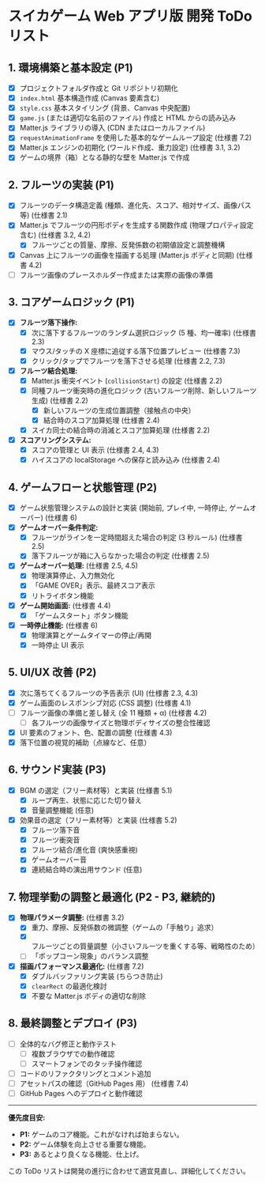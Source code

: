 # スイカゲーム Web アプリ版 開発 ToDo リスト

## 1. 環境構築と基本設定 (P1)

-   [x] プロジェクトフォルダ作成と Git リポジトリ初期化
-   [x] `index.html` 基本構造作成 (Canvas 要素含む)
-   [x] `style.css` 基本スタイリング (背景、Canvas 中央配置)
-   [x] `game.js` (または適切な名前のファイル) 作成と HTML からの読み込み
-   [x] Matter.js ライブラリの導入 (CDN またはローカルファイル)
-   [x] `requestAnimationFrame` を使用した基本的なゲームループ設定 (仕様書 7.2)
-   [x] Matter.js エンジンの初期化 (ワールド作成、重力設定) (仕様書 3.1, 3.2)
-   [x] ゲームの境界（箱）となる静的な壁を Matter.js で作成

## 2. フルーツの実装 (P1)

-   [x] フルーツのデータ構造定義 (種類、進化先、スコア、相対サイズ、画像パス等) (仕様書 2.1)
-   [x] Matter.js でフルーツの円形ボディを生成する関数作成 (物理プロパティ設定含む) (仕様書 3.2, 4.2)
    -   [x] フルーツごとの質量、摩擦、反発係数の初期値設定と調整機構
-   [x] Canvas 上にフルーツの画像を描画する処理 (Matter.js ボディと同期) (仕様書 4.2)
-   [ ] フルーツ画像のプレースホルダー作成または実際の画像の準備

## 3. コアゲームロジック (P1)

-   [x] **フルーツ落下操作:**
    -   [x] 次に落下するフルーツのランダム選択ロジック (5 種、均一確率) (仕様書 2.3)
    -   [x] マウス/タッチの X 座標に追従する落下位置プレビュー (仕様書 7.3)
    -   [x] クリック/タップでフルーツを落下させる処理 (仕様書 2.2, 7.3)
-   [x] **フルーツ結合処理:**
    -   [x] Matter.js 衝突イベント (`collisionStart`) の設定 (仕様書 2.2)
    -   [x] 同種フルーツ衝突時の進化ロジック (古いフルーツ削除、新しいフルーツ生成) (仕様書 2.2)
        -   [x] 新しいフルーツの生成位置調整（接触点の中央）
        -   [x] 結合時のスコア加算処理 (仕様書 2.4)
    -   [x] スイカ同士の結合時の消滅とスコア加算処理 (仕様書 2.2)
-   [x] **スコアリングシステム:**
    -   [x] スコアの管理と UI 表示 (仕様書 2.4, 4.3)
    -   [x] ハイスコアの localStorage への保存と読み込み (仕様書 2.4)

## 4. ゲームフローと状態管理 (P2)

-   [x] ゲーム状態管理システムの設計と実装 (開始前, プレイ中, 一時停止, ゲームオーバー) (仕様書 6)
-   [x] **ゲームオーバー条件判定:**
    -   [x] フルーツがラインを一定時間超えた場合の判定 (3 秒ルール) (仕様書 2.5)
    -   [x] 落下フルーツが箱に入らなかった場合の判定 (仕様書 2.5)
-   [x] **ゲームオーバー処理:** (仕様書 2.5, 4.5)
    -   [x] 物理演算停止、入力無効化
    -   [x] 「GAME OVER」表示、最終スコア表示
    -   [x] リトライボタン機能
-   [x] **ゲーム開始画面:** (仕様書 4.4)
    -   [x] 「ゲームスタート」ボタン機能
-   [x] **一時停止機能:** (仕様書 6)
    -   [x] 物理演算とゲームタイマーの停止/再開
    -   [x] 一時停止 UI 表示

## 5. UI/UX 改善 (P2)

-   [x] 次に落ちてくるフルーツの予告表示 (UI) (仕様書 2.3, 4.3)
-   [x] ゲーム画面のレスポンシブ対応 (CSS 調整) (仕様書 4.1)
-   [ ] フルーツ画像の準備と差し替え (全 11 種類 + α) (仕様書 4.2)
    -   [ ] 各フルーツの画像サイズと物理ボディサイズの整合性確認
-   [x] UI 要素のフォント、色、配置の調整 (仕様書 4.3)
-   [x] 落下位置の視覚的補助（点線など、任意）

## 6. サウンド実装 (P3)

-   [x] BGM の選定（フリー素材等）と実装 (仕様書 5.1)
    -   [x] ループ再生、状態に応じた切り替え
    -   [x] 音量調整機能 (任意)
-   [x] 効果音の選定（フリー素材等）と実装 (仕様書 5.2)
    -   [x] フルーツ落下音
    -   [x] フルーツ衝突音
    -   [x] フルーツ結合/進化音 (爽快感重視)
    -   [x] ゲームオーバー音
    -   [x] 連続結合時の演出用サウンド (任意)

## 7. 物理挙動の調整と最適化 (P2 - P3, 継続的)

-   [x] **物理パラメータ調整:** (仕様書 3.2)
    -   [x] 重力、摩擦、反発係数の微調整（ゲームの「手触り」追求）
    -   [x] フルーツごとの質量調整（小さいフルーツを重くする等、戦略性のため）
    -   [ ] 「ポップコーン現象」のバランス調整
-   [x] **描画パフォーマンス最適化:** (仕様書 7.2)
    -   [x] ダブルバッファリング実装 (ちらつき防止)
    -   [x] `clearRect` の最適化検討
    -   [x] 不要な Matter.js ボディの適切な削除

## 8. 最終調整とデプロイ (P3)

-   [ ] 全体的なバグ修正と動作テスト
    -   [ ] 複数ブラウザでの動作確認
    -   [ ] スマートフォンでのタッチ操作確認
-   [ ] コードのリファクタリングとコメント追加
-   [ ] アセットパスの確認（GitHub Pages 用） (仕様書 7.4)
-   [ ] GitHub Pages へのデプロイと動作確認

---

**優先度目安:**

-   **P1:** ゲームのコア機能。これがなければ始まらない。
-   **P2:** ゲーム体験を向上させる重要な機能。
-   **P3:** あるとより良くなる機能、仕上げ。

この ToDo リストは開発の進行に合わせて適宜見直し、詳細化してください。
